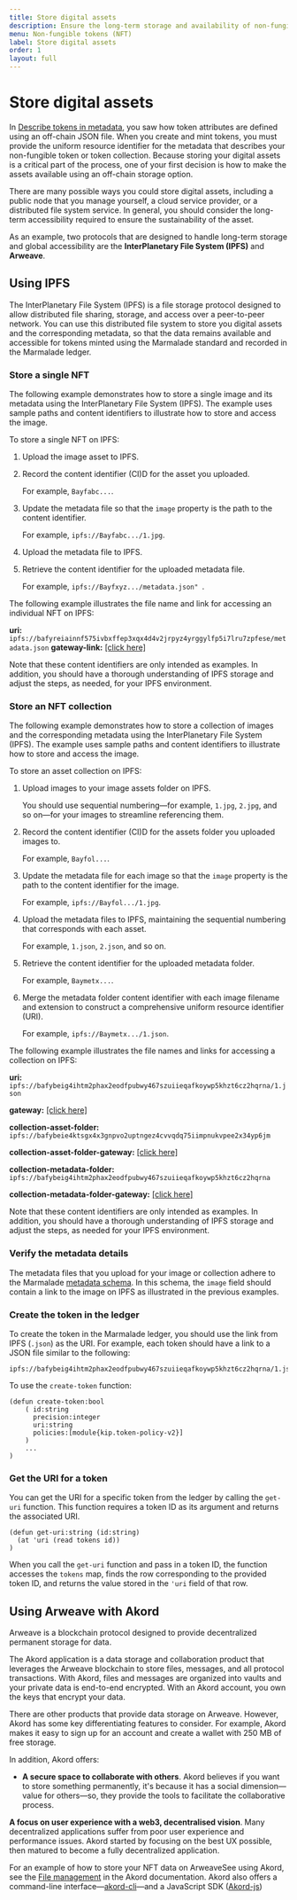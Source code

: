 ```yaml
---
title: Store digital assets
description: Ensure the long-term storage and availability of non-fungible tokens.
menu: Non-fungible tokens (NFT)
label: Store digital assets
order: 1
layout: full
---
```


# Store digital assets

In [Describe tokens in metadata](/build/nft-marmalade/metadata), you saw how token attributes are defined using an off-chain JSON file. 
When you create and mint tokens, you must provide the uniform resource identifier for the metadata that describes your non-fungible token or token collection.
Because storing your digital assets is a critical part of the process, one of your first decision is how to make the assets available using an off-chain storage option.

There are many possible ways you could store digital assets, including a public node that you manage yourself, a cloud service provider, or a distributed file system service.
In general, you should consider the long-term accessibility required to ensure the sustainability of the asset.

As an example, two protocols that are designed to handle long-term storage and global accessibility are the **InterPlanetary File System (IPFS)** and **Arweave**.

## Using IPFS

The InterPlanetary File System (IPFS) is a file storage protocol designed to allow distributed file sharing, storage, and access over a peer-to-peer network.
You can use this distributed file system to store you digital assets and the corresponding metadata, so that the data remains available and accessible for tokens minted using the Marmalade standard and recorded in the Marmalade ledger.

### Store a single NFT

The following example demonstrates how to store a single image and its metadata using the InterPlanetary File System (IPFS). 
The example uses sample paths and content identifiers to illustrate how to store and access the image.

To store a single NFT on IPFS:

1. Upload the image asset to IPFS.

2. Record the content identifier (CI)D for the asset you uploaded.
   
   For example, `Bayfabc...`.

3. Update the metadata file so that the `image` property is the path to the content identifier.
   
   For example, `ipfs://Bayfabc.../1.jpg`.

4. Upload the metadata file to IPFS.

5. Retrieve the content identifier for the uploaded metadata file.
   
   For example, `ipfs://Bayfxyz.../metadata.json" `.

The following example illustrates the file name and link for accessing an individual NFT on IPFS:

**uri:** `ipfs://bafyreiainnf575ivbxffep3xqx4d4v2jrpyz4yrggylfp5i7lru7zpfese/metadata.json`
**gateway-link:** [[click here]](https://bafyreiainnf575ivbxffep3xqx4d4v2jrpyz4yrggylfp5i7lru7zpfese.ipfs.dweb.link/metadata.json)

Note that these content identifiers are only intended as examples.
In addition, you should have a thorough understanding of IPFS storage and adjust the steps, as needed, for your IPFS environment.

### Store an NFT collection

The following example demonstrates how to store a collection of images and the corresponding metadata using the InterPlanetary File System (IPFS). 
The example uses sample paths and content identifiers to illustrate how to store and access the image.

To store an asset collection on IPFS:

1. Upload images to your image assets folder on IPFS.
   
   You should use sequential numbering—for example, `1.jpg`, `2.jpg`, and so on—for your images to streamline referencing them.

2. Record the content identifier (CI)D for the assets folder you uploaded images to.
   
   For example, `Bayfol...`.

3. Update the metadata file for each image so that the `image` property is the path to the content identifier for the image. 
   
   For example, `ipfs://Bayfol.../1.jpg`.

4. Upload the metadata files to IPFS, maintaining the sequential numbering that corresponds with each asset.
   
   For example, `1.json`, `2.json`, and so on.

5. Retrieve the content identifier for the uploaded metadata folder.
   
   For example, `Baymetx...`.

6. Merge the metadata folder content identifier with each image filename and extension to construct a comprehensive uniform resource identifier (URI).
   
   For example, `ipfs://Baymetx.../1.json`.

The following example illustrates the file names and links for accessing a collection on IPFS:

**uri:** `ipfs://bafybeig4ihtm2phax2eodfpubwy467szuiieqafkoywp5khzt6cz2hqrna/1.json`

**gateway:** [[click here]](https://bafybeig4ihtm2phax2eodfpubwy467szuiieqafkoywp5khzt6cz2hqrna.ipfs.dweb.link/1.json)

**collection-asset-folder:** `ipfs://bafybeie4ktsgx4x3gnpvo2uptngez4cvvqdq75iimpnukvpee2x34yp6jm`

**collection-asset-folder-gateway:** [[click here]](https://bafybeie4ktsgx4x3gnpvo2uptngez4cvvqdq75iimpnukvpee2x34yp6jm.ipfs.dweb.link/)

**collection-metadata-folder:** `ipfs://bafybeig4ihtm2phax2eodfpubwy467szuiieqafkoywp5khzt6cz2hqrna`

**collection-metadata-folder-gateway:** [[click here]](https://bafybeig4ihtm2phax2eodfpubwy467szuiieqafkoywp5khzt6cz2hqrna.ipfs.dweb.link/)

Note that these content identifiers are only intended as examples.
In addition, you should have a thorough understanding of IPFS storage and adjust the steps, as needed for your IPFS environment.

### Verify the metadata details

The metadata files that you upload for your image or collection adhere to the Marmalade [metadata schema](/build/nft-marmalade/metadata). 
In this schema, the `image` field should contain a link to the image on IPFS
as illustrated in the previous examples.

### Create the token in the ledger

To create the token in the Marmalade ledger, you should use the link from IPFS (`.json`) as the URI.
For example, each token should have a link to a JSON file similar to the following:

```
ipfs://bafybeig4ihtm2phax2eodfpubwy467szuiieqafkoywp5khzt6cz2hqrna/1.json
```

To use the `create-token` function:

```pact
(defun create-token:bool
    ( id:string
      precision:integer
      uri:string
      policies:[module{kip.token-policy-v2}]
    )
    ...
)

```

### Get the URI for a token

You can get the URI for a specific token from the ledger by calling the `get-uri` function. 
This function requires a token ID as its argument and returns the associated URI.

```pact
(defun get-uri:string (id:string)
  (at 'uri (read tokens id))
)
```

When you call the `get-uri` function and pass in a token ID, the function accesses the `tokens` map, finds the row corresponding to the provided token ID, and returns the value stored in the `'uri` field of that row. 

## Using Arweave with Akord

Arweave is a blockchain protocol designed to provide decentralized permanent storage for data. 

The Akord application is a data storage and collaboration product that leverages the Arweave blockchain to store files, messages, and all protocol transactions. 
With Akord, files and messages are organized into vaults and your private data is end-to-end encrypted. 
With an Akord account, you own the keys that encrypt your data.

There are other products that provide data storage on Arweave.
However, Akord has some key differentiating features to consider.
For example, Akord makes it easy to sign up for an account and create a wallet with 250 MB of free storage.

In addition, Akord offers:

- **A secure space to collaborate with others**. 
Akord believes if you want to store something permanently, it's because it has a social dimension—value for others—so, they provide the tools to facilitate the collaborative process.

**A focus on user experience with a web3, decentralised vision**. 
Many decentralized applications suffer from poor user experience and performance issues. 
Akord started by focusing on the best UX possible, then matured to become a fully decentralized application.

For an example of how to store your NFT data on ArweaveSee using Akord, see the [File management](https://docs.akord.com/app/product-guides/file-management) in the Akord documentation.
Akord also offers a command-line interface—[akord-cli](https://docs.akord.com/build/akord-cli)—and a JavaScript SDK ([Akord-js](https://github.com/Akord-com/akord-js))

